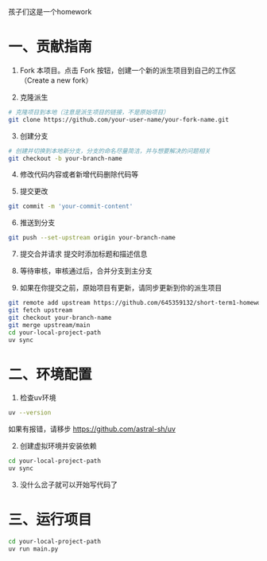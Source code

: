 孩子们这是一个homework

# 一、贡献指南
1.	Fork 本项目。点击 Fork 按钮，创建一个新的派生项目到自己的工作区（Create a new fork）

2.	克隆派生
```bash
# 克隆项目到本地（注意是派生项目的链接，不是原始项目）
git clone https://github.com/your-user-name/your-fork-name.git
```

3.	创建分支
```bash
# 创建并切换到本地新分支，分支的命名尽量简洁，并与想要解决的问题相关
git checkout -b your-branch-name
```

4.	修改代码内容或者新增代码删除代码等

5.	提交更改 
```bash
git commit -m 'your-commit-content'
```

6.	推送到分支
```bash
git push --set-upstream origin your-branch-name
```
7.	提交合并请求
提交时添加标题和描述信息
8. 等待审核，审核通过后，合并分支到主分支

9. 如果在你提交之前，原始项目有更新，请同步更新到你的派生项目
```bash
git remote add upstream https://github.com/645359132/short-term1-homework.git
git fetch upstream
git checkout your-branch-name
git merge upstream/main
cd your-local-project-path
uv sync
```
# 二、环境配置
1. 检查uv环境
```bash
uv --version
```
如果有报错，请移步 https://github.com/astral-sh/uv

2. 创建虚拟环境并安装依赖
```bash
cd your-local-project-path
uv sync
```
3. 没什么岔子就可以开始写代码了

# 三、运行项目
```bash
cd your-local-project-path
uv run main.py
```


